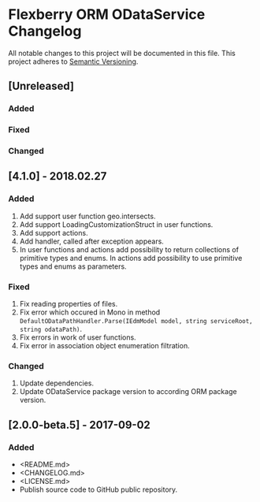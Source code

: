 # Flexberry ORM ODataService Changelog
All notable changes to this project will be documented in this file.
This project adheres to [Semantic Versioning](http://semver.org/).

## [Unreleased]
### Added

### Fixed

### Changed

## [4.1.0] - 2018.02.27
### Added
1. Add support user function geo.intersects.
2. Add support LoadingCustomizationStruct in user functions.
3. Add support actions.
4. Add handler, called after exception appears.
5. In user functions and actions add possibility to return collections of primitive types and enums. In actions add possibility to use primitive types and enums as parameters.
 
### Fixed
1. Fix reading properties of files.
2. Fix error which occured in Mono in method `DefaultODataPathHandler.Parse(IEdmModel model, string serviceRoot, string odataPath)`.
3. Fix errors in work of user functions.
4. Fix error in association object enumeration filtration.
 
### Changed
1. Update dependencies.
2. Update ODataService package version to according ORM package version.

## [2.0.0-beta.5] - 2017-09-02
### Added
* <README.md>
* <CHANGELOG.md>
* <LICENSE.md>
* Publish source code to GitHub public repository.

